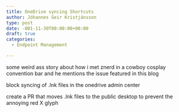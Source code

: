 ```yaml
---
title: OneDrive syncing Shortcuts
author: Jóhannes Geir Kristjánsson
type: post
date: -001-11-30T00:00:00+00:00
draft: true
categories:
  - Endpoint Management

---
```

some weird ass story about how i met znerd in a cowboy cosplay convention bar and he mentions the issue featured in this blog

block syncing of .lnk files in the onedrive admin center

create a PR that moves .lnk files to the public desktop to prevent the annoying red X glyph
